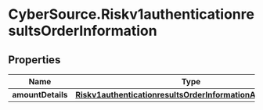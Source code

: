 # CyberSource.Riskv1authenticationresultsOrderInformation

## Properties
Name | Type | Description | Notes
------------ | ------------- | ------------- | -------------
**amountDetails** | [**Riskv1authenticationresultsOrderInformationAmountDetails**](Riskv1authenticationresultsOrderInformationAmountDetails.md) |  | [optional] 


